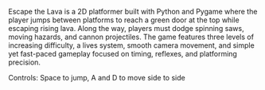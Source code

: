 Escape the Lava is a 2D platformer built with Python and Pygame where the player jumps between platforms to reach a green door at the top while escaping rising lava. Along the way, players must dodge spinning saws, moving hazards, and cannon projectiles. The game features three levels of increasing difficulty, a lives system, smooth camera movement, and simple yet fast-paced gameplay focused on timing, reflexes, and platforming precision.

Controls: Space to jump, A and D to move side to side
